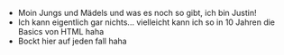 - Moin Jungs und Mädels und was es noch so gibt, ich bin Justin!
- Ich kann eigentlich gar nichts... vielleicht kann ich so in 10 Jahren die Basics von HTML haha
- Bockt hier auf jeden fall haha

